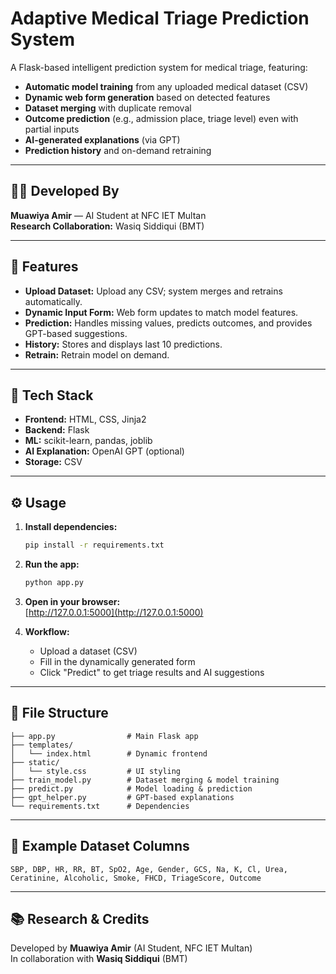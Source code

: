 # Adaptive Medical Triage Prediction System

A Flask-based intelligent prediction system for medical triage, featuring:

- **Automatic model training** from any uploaded medical dataset (CSV)
- **Dynamic web form generation** based on detected features
- **Dataset merging** with duplicate removal
- **Outcome prediction** (e.g., admission place, triage level) even with partial inputs
- **AI-generated explanations** (via GPT)
- **Prediction history** and on-demand retraining

---

## 👨‍💻 Developed By

**Muawiya Amir** — AI Student at NFC IET Multan  
**Research Collaboration:** Wasiq Siddiqui (BMT)

---

## 🚀 Features

- **Upload Dataset:** Upload any CSV; system merges and retrains automatically.
- **Dynamic Input Form:** Web form updates to match model features.
- **Prediction:** Handles missing values, predicts outcomes, and provides GPT-based suggestions.
- **History:** Stores and displays last 10 predictions.
- **Retrain:** Retrain model on demand.

---

## 🧠 Tech Stack

- **Frontend:** HTML, CSS, Jinja2
- **Backend:** Flask
- **ML:** scikit-learn, pandas, joblib
- **AI Explanation:** OpenAI GPT (optional)
- **Storage:** CSV

---

## ⚙️ Usage

1. **Install dependencies:**
   ```bash
   pip install -r requirements.txt
   ```

2. **Run the app:**
   ```bash
   python app.py
   ```

3. **Open in your browser:**  
   [http://127.0.0.1:5000](http://127.0.0.1:5000)

4. **Workflow:**
   - Upload a dataset (CSV)
   - Fill in the dynamically generated form
   - Click "Predict" to get triage results and AI suggestions

---

## 📁 File Structure

```
├── app.py                # Main Flask app
├── templates/
│   └── index.html        # Dynamic frontend
├── static/
│   └── style.css         # UI styling
├── train_model.py        # Dataset merging & model training
├── predict.py            # Model loading & prediction
├── gpt_helper.py         # GPT-based explanations
└── requirements.txt      # Dependencies
```

---

## 🧾 Example Dataset Columns

`SBP, DBP, HR, RR, BT, SpO2, Age, Gender, GCS, Na, K, Cl, Urea, Ceratinine, Alcoholic, Smoke, FHCD, TriageScore, Outcome`

---

## 📚 Research & Credits

Developed by **Muawiya Amir** (AI Student, NFC IET Multan)  
In collaboration with **Wasiq Siddiqui** (BMT)